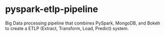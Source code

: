 # pyspark-etlp-pipeline
Big Data processing pipeline that combines PySpark, MongoDB, and Bokeh to create a ETLP (Extract, Transform, Load, Predict) system.
